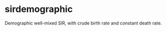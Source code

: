 sirdemographic
==============

Demographic well-mixed SIR, with crude birth rate and constant death rate.
